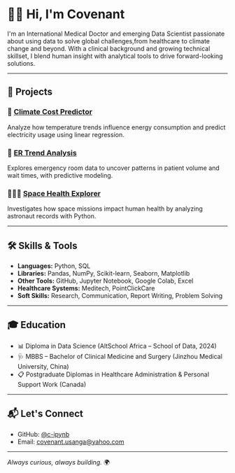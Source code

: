 # 👋🏽 Hi, I'm Covenant 

I'm an International Medical Doctor and emerging Data Scientist passionate about using data to solve global challenges,from healthcare to climate change and beyond. With a clinical background and growing technical skillset, I blend human insight with analytical tools to drive forward-looking solutions.

---

## 🚀 Projects

### 🔋 [Climate Cost Predictor](https://github.com/c-ipynb/climate-cost-predictor)
Analyze how temperature trends influence energy consumption and predict electricity usage using linear regression.

### 🏥 [ER Trend Analysis](https://github.com/c-ipynb/ER-Trend-Analysis)
Explores emergency room data to uncover patterns in patient volume and wait times, with predictive modeling.

### 👨🏽‍🚀 [Space Health Explorer](https://github.com/c-ipynb/Space-Health-Explorer)
Investigates how space missions impact human health by analyzing astronaut records with Python.

---

## 🛠️ Skills & Tools

- **Languages:** Python, SQL
- **Libraries:** Pandas, NumPy, Scikit-learn, Seaborn, Matplotlib
- **Other Tools:** GitHub, Jupyter Notebook, Google Colab, Excel
- **Healthcare Systems:** Meditech, PointClickCare
- **Soft Skills:** Research, Communication, Report Writing, Problem Solving

---

## 🎓 Education

- 📊 Diploma in Data Science (AltSchool Africa – School of Data, 2024)
- 🩺 MBBS – Bachelor of Clinical Medicine and Surgery (Jinzhou Medical University, China)
- 📋 Postgraduate Diplomas in Healthcare Administration & Personal Support Work (Canada)

---

## 📬 Let's Connect

- GitHub: [@c-ipynb](https://github.com/c-ipynb)
- Email: covenant.usanga@yahoo.com

---

_Always curious, always building._ 🌍
